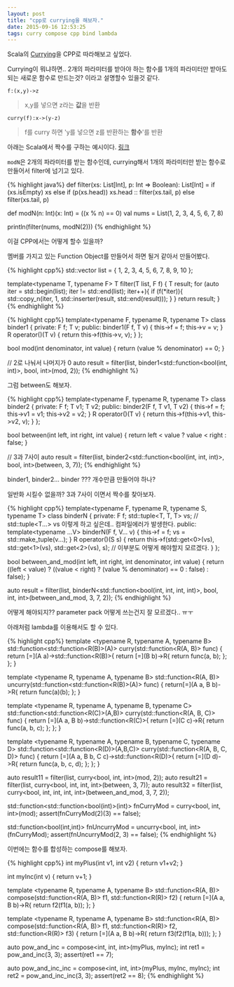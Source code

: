 ```yaml
---
layout: post
title: "cpp로 currying을 해보자."
date: 2015-09-16 12:53:25
tags: curry compose cpp bind lambda
---
```


Scala의 [Currying](https://en.wikipedia.org/wiki/Currying)을 CPP로 따라해보고 싶었다. 

Currying이 뭐냐하면.. 2개의 파라미터를 받아야 하는 함수를 1개의 파라미터만 받아도 되는 새로운 함수로 만드는것? 이라고 설명할수 있을것 같다.

`f:(x,y)->z` 

> x,y를 넣으면 z라는 **값**을 반환

`curry(f):x->(y-z)` 

> f를 curry 하면 'y를 넣으면 z를 반환하는 **함수**'를 반환


아래는 Scala에서 짝수를 구하는 예시이다. [링크](http://docs.scala-lang.org/ko/tutorials/tour/currying.html)

`modN`은 2개의 파라미터를 받는 함수인데, currying해서 1개의 파라미터만 받는 함수로 만들어서 filter에 넘기고 있다.

{% highlight java%}
def filter(xs: List[Int], p: Int => Boolean): List[Int] =
    if (xs.isEmpty) xs
    else if (p(xs.head)) xs.head :: filter(xs.tail, p)
    else filter(xs.tail, p)

def modN(n: Int)(x: Int) = ((x % n) == 0)
val nums = List(1, 2, 3, 4, 5, 6, 7, 8)

println(filter(nums, modN(2)))
{% endhighlight %}

이걸 CPP에서는 어떻게 할수 있을까?

멤버를 가지고 있는 Function Object를 만들어서 하면 될거 같아서 만들어봤다.

{% highlight cpp%}
std::vector<int> list = { 1, 2, 3, 4, 5, 6, 7, 8, 9, 10 };

template<typename T, typename F>
T filter(T list, F f)
{
	T result;
	for (auto iter = std::begin(list); iter != std::end(list); iter++){
		if (f(*iter)){
			std::copy_n(iter, 1, std::inserter(result, std::end(result)));
		}
	}
	return result;
}
{% endhighlight %}

{% highlight cpp%}
template<typename F, typename R, typename T>
class binder1
{
private:
	F f;
	T v;
public:
	binder1(F f, T v)
	{
		this->f = f;
		this->v = v;
	}
	R operator()(T v)
	{
		return this->f(this->v, v);
	}
};

bool mod(int denominator, int value)
{
	return (value % denominator) == 0;
}

// 2로 나눠서 나머지가 0
auto result = filter(list, binder1<std::function<bool(int, int)>, bool, int>(mod, 2));
{% endhighlight %}

그럼 between도 해보자.

{% highlight cpp%}
template<typename F, typename R, typename T>
class binder2
{
private:
	F f;
	T v1;
	T v2;
public:
	binder2(F f, T v1, T v2)
	{
		this->f = f;
		this->v1 = v1;
		this->v2 = v2;
	}
	R operator()(T v)
	{
		return this->f(this->v1, this->v2, v);
	}
};

bool between(int left, int right, int value)
{
	return left < value ? value < right : false;
}

// 3과 7사이
auto result = filter(list, binder2<std::function<bool(int, int, int)>, bool, int>(between, 3, 7));
{% endhighlight %}

binder1, binder2... binder ??? 개수만큼 만들어야 하나?

일반화 시킬수 없을까? 3과 7사이 이면서 짝수를 찾아보자.

{% highlight cpp%}
template<typename F, typename R, typename S, typename T>
class binderN
{
private:
	F f;
	std::tuple<T, T, T> vs;  // std::tuple<T...> vs 이렇게 하고 싶은데.. 컴파일에러가 발생한다.
public:
	template<typename ...V>
	binderN(F f, V... v)
	{
		this->f = f;
		vs = std::make_tuple(v...);
	}
	R operator()(S s)
	{
		return this->f(std::get<0>(vs), std::get<1>(vs), std::get<2>(vs), s);  // 이부분도 어떻게 해야할지 모르겠다.
	}
};

bool between_and_mod(int left, int right, int denominator, int value)
{
	return ((left < value) ? ((value < right) ? (value % denominator) == 0 : false) : false);
}

auto result = filter(list, binderN<std::function<bool(int, int, int, int)>, bool, int, int>(between_and_mod, 3, 7, 2));
{% endhighlight %}

어떻게 해야되지?? parameter pack 어떻게 쓰는건지 잘 모르겠다.. ㅠㅜ

아래처럼 lambda를 이용해서도 할 수 있다.

{% highlight cpp%}
template <typename R, typename A, typename B>
std::function<std::function<R(B)>(A)> curry(std::function<R(A, B)> func)
{
	return [=](A a)->std::function<R(B)>{
		return [=](B b)->R{
			return func(a, b);
		};
	};
}

template <typename R, typename A, typename B>
std::function<R(A, B)> uncurry(std::function<std::function<R(B)>(A)> func)
{
	return[=](A a, B b)->R{
		return func(a)(b);
	};
}

template <typename R, typename A, typename B, typename C>
std::function<std::function<R(C)>(A,B)> curry(std::function<R(A, B, C)> func)
{
	return [=](A a, B b)->std::function<R(C)>{
		return [=](C c)->R{
			return func(a, b, c);
		};
	};
}

template <typename R, typename A, typename B, typename C, typename D>
std::function<std::function<R(D)>(A,B,C)> curry(std::function<R(A, B, C, D)> func)
{
	return [=](A a, B b, C c)->std::function<R(D)>{
		return [=](D d)->R{
			return func(a, b, c, d);
		};
	};
}

auto result11 = filter(list, curry<bool, int, int>(mod, 2));
auto result21 = filter(list, curry<bool, int, int, int>(between, 3, 7));
auto result32 = filter(list, curry<bool, int, int, int, int>(between_and_mod, 3, 7, 2));

std::function<std::function<bool(int)>(int)> fnCurryMod = curry<bool, int, int>(mod);
assert(fnCurryMod(2)(3) == false);

std::function<bool(int,int)> fnUncurryMod = uncurry<bool, int, int>(fnCurryMod);
assert(fnUncurryMod(2, 3) == false);
{% endhighlight %}

이번에는 함수를 합성하는 compose를 해보자.

{% highlight cpp%}
int myPlus(int v1, int v2)
{
	return v1+v2;
}

int myInc(int v)
{
	return v+1;
}

template <typename R, typename A, typename B>
std::function<R(A, B)> compose(std::function<R(A, B)> f1, std::function<R(R)> f2)
{
	return [=](A a, B b)->R{
		return f2(f1(a, b));
	};
}

template <typename R, typename A, typename B>
std::function<R(A, B)> compose(std::function<R(A, B)> f1, std::function<R(R)> f2, std::function<R(R)> f3)
{
	return [=](A a, B b)->R{
		return f3(f2(f1(a, b)));
	};
}

auto pow_and_inc = compose<int, int, int>(myPlus, myInc);
int ret1 = pow_and_inc(3, 3);
assert(ret1 == 7);

auto pow_and_inc_inc = compose<int, int, int>(myPlus, myInc, myInc);
int ret2 = pow_and_inc_inc(3, 3);
assert(ret2 == 8);
{% endhighlight %}
